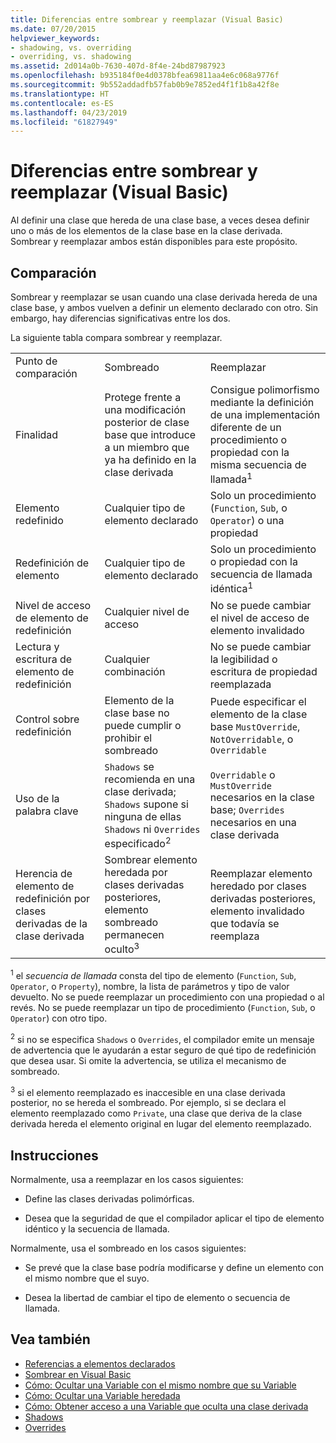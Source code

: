 ```yaml
---
title: Diferencias entre sombrear y reemplazar (Visual Basic)
ms.date: 07/20/2015
helpviewer_keywords:
- shadowing, vs. overriding
- overriding, vs. shadowing
ms.assetid: 2d014a0b-7630-407d-8f4e-24bd87987923
ms.openlocfilehash: b935184f0e4d0378bfea69811aa4e6c068a9776f
ms.sourcegitcommit: 9b552addadfb57fab0b9e7852ed4f1f1b8a42f8e
ms.translationtype: HT
ms.contentlocale: es-ES
ms.lasthandoff: 04/23/2019
ms.locfileid: "61827949"
---
```

# <a name="differences-between-shadowing-and-overriding-visual-basic"></a>Diferencias entre sombrear y reemplazar (Visual Basic)
Al definir una clase que hereda de una clase base, a veces desea definir uno o más de los elementos de la clase base en la clase derivada. Sombrear y reemplazar ambos están disponibles para este propósito.  
  
## <a name="comparison"></a>Comparación  
 Sombrear y reemplazar se usan cuando una clase derivada hereda de una clase base, y ambos vuelven a definir un elemento declarado con otro. Sin embargo, hay diferencias significativas entre los dos.  
  
 La siguiente tabla compara sombrear y reemplazar.  
  
||||  
|---|---|---|  
|Punto de comparación|Sombreado|Reemplazar|  
|Finalidad|Protege frente a una modificación posterior de clase base que introduce a un miembro que ya ha definido en la clase derivada|Consigue polimorfismo mediante la definición de una implementación diferente de un procedimiento o propiedad con la misma secuencia de llamada<sup>1</sup>|  
|Elemento redefinido|Cualquier tipo de elemento declarado|Solo un procedimiento (`Function`, `Sub`, o `Operator`) o una propiedad|  
|Redefinición de elemento|Cualquier tipo de elemento declarado|Solo un procedimiento o propiedad con la secuencia de llamada idéntica<sup>1</sup>|  
|Nivel de acceso de elemento de redefinición|Cualquier nivel de acceso|No se puede cambiar el nivel de acceso de elemento invalidado|  
|Lectura y escritura de elemento de redefinición|Cualquier combinación|No se puede cambiar la legibilidad o escritura de propiedad reemplazada|  
|Control sobre redefinición|Elemento de la clase base no puede cumplir o prohibir el sombreado|Puede especificar el elemento de la clase base `MustOverride`, `NotOverridable`, o `Overridable`|  
|Uso de la palabra clave|`Shadows` se recomienda en una clase derivada; `Shadows` supone si ninguna de ellas `Shadows` ni `Overrides` especificado<sup>2</sup>|`Overridable` o `MustOverride` necesarios en la clase base; `Overrides` necesarios en una clase derivada|  
|Herencia de elemento de redefinición por clases derivadas de la clase derivada|Sombrear elemento heredada por clases derivadas posteriores, elemento sombreado permanecen oculto<sup>3</sup>|Reemplazar elemento heredado por clases derivadas posteriores, elemento invalidado que todavía se reemplaza|  
  
 <sup>1</sup> el *secuencia de llamada* consta del tipo de elemento (`Function`, `Sub`, `Operator`, o `Property`), nombre, la lista de parámetros y tipo de valor devuelto. No se puede reemplazar un procedimiento con una propiedad o al revés. No se puede reemplazar un tipo de procedimiento (`Function`, `Sub`, o `Operator`) con otro tipo.  
  
 <sup>2</sup> si no se especifica `Shadows` o `Overrides`, el compilador emite un mensaje de advertencia que le ayudarán a estar seguro de qué tipo de redefinición que desea usar. Si omite la advertencia, se utiliza el mecanismo de sombreado.  
  
 <sup>3</sup> si el elemento reemplazado es inaccesible en una clase derivada posterior, no se hereda el sombreado. Por ejemplo, si se declara el elemento reemplazado como `Private`, una clase que deriva de la clase derivada hereda el elemento original en lugar del elemento reemplazado.  
  
## <a name="guidelines"></a>Instrucciones  
 Normalmente, usa a reemplazar en los casos siguientes:  
  
- Define las clases derivadas polimórficas.  
  
- Desea que la seguridad de que el compilador aplicar el tipo de elemento idéntico y la secuencia de llamada.  
  
 Normalmente, usa el sombreado en los casos siguientes:  
  
- Se prevé que la clase base podría modificarse y define un elemento con el mismo nombre que el suyo.  
  
- Desea la libertad de cambiar el tipo de elemento o secuencia de llamada.  
  
## <a name="see-also"></a>Vea también

- [Referencias a elementos declarados](../../../../visual-basic/programming-guide/language-features/declared-elements/references-to-declared-elements.md)
- [Sombrear en Visual Basic](../../../../visual-basic/programming-guide/language-features/declared-elements/shadowing.md)
- [Cómo: Ocultar una Variable con el mismo nombre que su Variable](../../../../visual-basic/programming-guide/language-features/declared-elements/how-to-hide-a-variable-with-the-same-name-as-your-variable.md)
- [Cómo: Ocultar una Variable heredada](../../../../visual-basic/programming-guide/language-features/declared-elements/how-to-hide-an-inherited-variable.md)
- [Cómo: Obtener acceso a una Variable que oculta una clase derivada](../../../../visual-basic/programming-guide/language-features/declared-elements/how-to-access-a-variable-hidden-by-a-derived-class.md)
- [Shadows](../../../../visual-basic/language-reference/modifiers/shadows.md)
- [Overrides](../../../../visual-basic/language-reference/modifiers/overrides.md)

